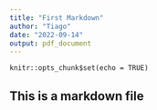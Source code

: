 ```yaml
---
title: "First Markdown"
author: "Tiago"
date: "2022-09-14"
output: pdf_document
---
```


```{r setup, include=FALSE}
knitr::opts_chunk$set(echo = TRUE)
```

## This is a markdown file

